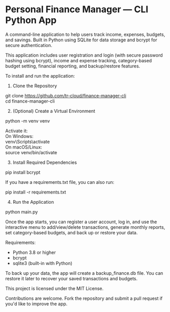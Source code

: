 # Personal Finance Manager — CLI Python App

A command-line application to help users track income, expenses, budgets, and savings. Built in Python using SQLite for data storage and bcrypt for secure authentication.

This application includes user registration and login (with secure password hashing using bcrypt), income and expense tracking, category-based budget setting, financial reporting, and backup/restore features.

To install and run the application:

1. Clone the Repository

git clone https://github.com/tr-cloud/finance-manager-cli  
cd finance-manager-cli

2. (Optional) Create a Virtual Environment

python -m venv venv

Activate it:  
On Windows:  
venv\Scripts\activate  
On macOS/Linux:  
source venv/bin/activate

3. Install Required Dependencies

pip install bcrypt

If you have a requirements.txt file, you can also run:

pip install -r requirements.txt

4. Run the Application

python main.py

Once the app starts, you can register a user account, log in, and use the interactive menu to add/view/delete transactions, generate monthly reports, set category-based budgets, and back up or restore your data.

Requirements:
- Python 3.8 or higher
- bcrypt
- sqlite3 (built-in with Python)

To back up your data, the app will create a backup_finance.db file. You can restore it later to recover your saved transactions and budgets.

This project is licensed under the MIT License.

Contributions are welcome. Fork the repository and submit a pull request if you'd like to improve the app.
